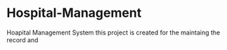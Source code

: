 # Hospital-Management
Hoapital Management System this project is created for the maintaing the record and
